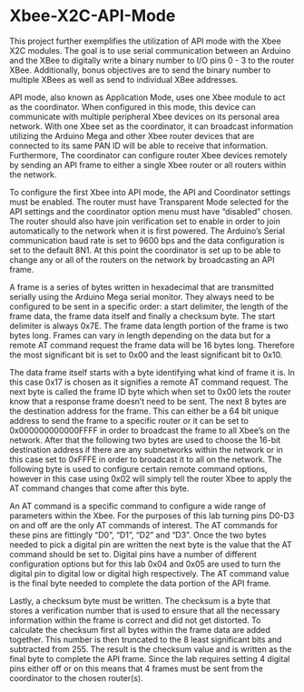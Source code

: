 # Xbee-X2C-API-Mode
This project further exemplifies the utilization of API mode with the Xbee X2C modules. The goal is to use serial communication between an Arduino and the XBee to digitally write a binary number to I/O pins 0 - 3 to the router XBee. Additionally, bonus objectives are to send the binary number to multiple XBees as well as send to individual XBee addresses.

API mode, also known as Application Mode, uses one Xbee module to act as the coordinator. When configured in this mode, this device can communicate with multiple peripheral Xbee devices on its personal area network. With one Xbee set as the coordinator, it can broadcast information utilizing the Arduino Mega and other Xbee router devices that are connected to its same PAN ID will be able to receive that information. Furthermore, The coordinator can configure router Xbee devices remotely by sending an API frame to either a single Xbee router or all routers within the network.

 To configure the first Xbee into API mode, the API and Coordinator settings must be enabled. The router must have Transparent Mode selected for the API settings and the coordinator option menu must have “disabled” chosen. The router should also have join verification set to enable in order to join automatically to the network when it is first powered.  The Arduino’s Serial communication baud rate is set to 9600 bps and the data configuration is set to the default 8N1. At this point the coordinator is set up to be able to change any or all of the routers on the network by broadcasting an API frame.

A frame is a series of bytes written in hexadecimal that are transmitted serially using the Arduino Mega serial monitor. They always need to be configured to be sent in a specific order: a start delimiter, the length of the frame data, the frame data itself and finally a checksum byte. The start delimiter is always 0x7E. The frame data length portion of the frame is two bytes long. Frames can vary in length depending on the data but for a remote AT command request the frame data will be 16 bytes long. Therefore the most significant bit is set to 0x00 and the least significant bit to 0x10.

The data frame itself starts with a byte identifying what kind of frame it is. In this case 0x17 is chosen as it signifies a remote AT command request. The next byte is called the frame ID byte which when set to 0x00 lets the router know that a response frame doesn’t need to be sent. The next 8 bytes are the destination address for the frame. This can either be a 64 bit unique address to send the frame to a specific router or it can be set to 0x000000000000FFFF in order to broadcast the frame to all Xbee’s on the network. After that the following two bytes are used to choose the 16-bit destination address if there are any subnetworks within the network or in this case set to 0xFFFE in order to broadcast it to all on the network. The following byte is used to configure certain remote command options, however in this case using 0x02 will simply tell the router Xbee to apply the AT command changes that come after this byte.

An AT command is a specific command to configure a wide range of parameters within the Xbee. For the purposes of this lab turning pins D0-D3 on and off are the only AT commands of interest. The AT commands for these pins are fittingly “D0”, “D1”, “D2” and “D3”. Once the two bytes needed to pick a digital pin are written the next byte is the value that the AT command should be set to. Digital pins have a number of different configuration options but for this lab 0x04 and 0x05 are used to turn the digital pin to digital low or digital high respectively. The AT command value is the final byte needed to complete the data portion of the API frame.

Lastly, a checksum byte must be written. The checksum is a byte that stores a verification number that is used to ensure that all the necessary information within the frame is correct and did not get distorted. To calculate the checksum first all bytes within the frame data are added together. This number is then truncated to the 8 least significant bits and subtracted from 255. The result is the checksum value and is written as the final byte to complete the API frame. Since the lab requires setting 4 digital pins either off or on this means that 4 frames must be sent from the coordinator to the chosen router(s).
